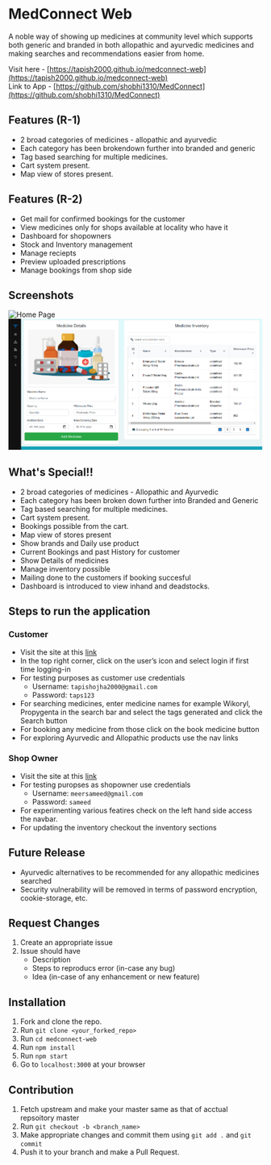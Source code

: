 # MedConnect Web

A noble way of showing up medicines at community level which supports both generic and branded in both allopathic and ayurvedic medicines and making searches and recommendations easier from home.

Visit here - [https://tapish2000.github.io/medconnect-web](https://tapish2000.github.io/medconnect-web)   
Link to App - [https://github.com/shobhi1310/MedConnect](https://github.com/shobhi1310/MedConnect)

## Features (R-1)
 - 2 broad categories of medicines - allopathic and ayurvedic
 - Each category has been brokendown further into branded and generic
 - Tag based searching for multiple medicines.
 - Cart system present.
 - Map view of stores present.

## Features (R-2)
- Get mail for confirmed bookings for the customer
- View medicines only for shops available at locality who have it
- Dashboard for shopowners
- Stock and Inventory management
- Manage reciepts
- Preview uploaded prescriptions
- Manage bookings from shop side
## Screenshots
![Home Page](screenshots/Home.png "Home Page")
![Inventory Page](screenshots/shopHome.png "Shops Inventory Page")

## What's Special!!
- 2 broad categories of medicines - Allopathic and Ayurvedic
- Each category has been broken down further into Branded and Generic
- Tag based searching for multiple medicines.
- Cart system present.
- Bookings possible from the cart.
- Map view of stores present
- Show brands and Daily use product
- Current Bookings and past History for customer
- Show Details of medicines
- Manage inventory possible
- Mailing done to the customers if booking succesful
- Dashboard is introduced to view inhand and deadstocks.

## Steps to run the application
### Customer
- Visit the site at this [link](https://tapish2000.github.io/medconnect-web/#/)
- In the top right corner, click on the user’s icon and select login if first time logging-in
- For testing purposes as customer use credentials
   - Username: `tapishojha2000@gmail.com`
   - Password: `taps123`
- For searching medicines, enter medicine names for example Wikoryl, Propygenta in the search bar and select the tags generated and click the Search button
- For booking any medicine from those click on the book medicine button
- For exploring Ayurvedic and Allopathic products use the nav links
### Shop Owner
- Visit the site at this [link](https://tapish2000.github.io/medconnect-web/#/shop)
- For testing puropses as shopowner use credentials
   - Username: `meersameed@gmail.com`
   - Password: `sameed`
- For experimenting various featires check on the left hand side access the navbar.
- For updating the inventory checkout the inventory sections

## Future Release
- Ayurvedic alternatives to be recommended for any allopathic medicines searched
- Security vulnerability will be removed in terms of password encryption, cookie-storage, etc.

## Request Changes
 1. Create an appropriate issue
 2. Issue should have
    - Description
    - Steps to reproducs error (in-case any bug)
    - Idea (in-case of any enhancement or new feature)
## Installation
 1. Fork and clone the repo.
 2. Run `git clone <your_forked_repo>`
 3. Run `cd medconnect-web`
 4. Run `npm install`
 5. Run `npm start`
 6. Go to `localhost:3000` at your browser
## Contribution
 1. Fetch upstream and make your master same as that of acctual repsoitory master
 2. Run `git checkout -b <branch_name>`
 3. Make appropriate changes and commit them using `git add .` and `git commit`
 4. Push it to your branch and make a Pull Request.
